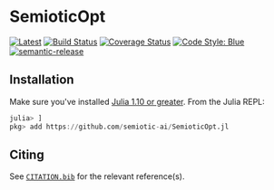 # SemioticOpt

[![Latest](https://img.shields.io/badge/docs-latest-purple.svg)](https://semiotic-ai.github.io/SemioticOpt.jl/latest/)
[![Build Status](https://github.com/semiotic-ai/SemioticOpt.jl/actions/workflows/CI.yml/badge.svg?branch=main)](https://github.com/semiotic-ai/SemioticOpt.jl/actions/workflows/CI.yml?query=branch%3Amain)
[![Coverage Status](https://img.shields.io/coveralls/github/semiotic-ai/SemioticOpt.jl/badge.svg?branch=main)](https://coveralls.io/github/semiotic-ai/SemioticOpt.jl?branch=main)
[![Code Style: Blue](https://img.shields.io/badge/code%20style-blue-4495d1.svg)](https://github.com/invenia/BlueStyle)
[![semantic-release](https://img.shields.io/badge/%20%20%F0%9F%93%A6%F0%9F%9A%80-semantic--release-e10079.svg)](https://github.com/semantic-release/semantic-release)

## Installation

Make sure you've installed [Julia 1.10 or greater](https://julialang.org/).
From the Julia REPL:

```julia
julia> ]
pkg> add https://github.com/semiotic-ai/SemioticOpt.jl
```

## Citing

See [`CITATION.bib`](CITATION.bib) for the relevant reference(s).
